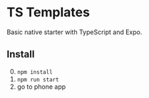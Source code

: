 # TS Templates

Basic native starter with TypeScript and Expo.

## Install

0. `npm install`
0. `npm run start`
0. go to phone app
